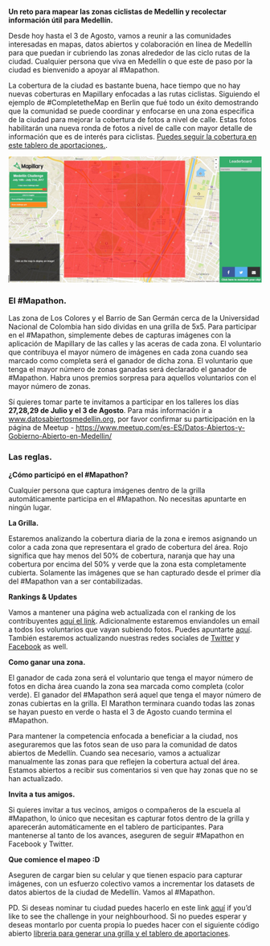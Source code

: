 **Un reto para mapear las zonas ciclistas de Medellín y recolectar información útil para Medellín.**

Desde hoy hasta el 3 de Agosto, vamos a reunir a las comunidades interesadas en mapas, datos abiertos y colaboración en línea de Medellín para que puedan ir cubriendo las zonas alrededor de las ciclo rutas de la ciudad. Cualquier persona que viva en Medellín o que este de paso por la ciudad es bienvenido a apoyar al #Mapathon. 

La cobertura de la ciudad es bastante buena, hace tiempo que no hay nuevas coberturas en Mapillary enfocadas a las rutas ciclistas. Siguiendo el ejemplo de #CompletetheMap en Berlin que fué todo un éxito demostrando que la comunidad se puede coordinar y enfocarse en una zona especifica de la ciudad para mejorar la cobertura de fotos a nivel de calle. Estas fotos habilitarán una nueva ronda de fotos a nivel de calle con mayor detalle de información que es de interés para ciclistas. [Puedes seguir la cobertura en este tablero de aportaciones.](https://mapillary-hacks.github.io/leaderboard/medellin/).

<a href="https://mapillary-hacks.github.io/leaderboard/medellin/" rel="external"><img src="Day_1_Coverage.JPG" alt="Tablero de aportaciones al #Mapathon Medellín"/></a>

### El #Mapathon.
Las zona de Los Colores y el Barrio de San Germán cerca de la Universidad Nacional de Colombia han sido dividas en una grilla de 5x5. Para participar en el #Mapathon, simplemente debes de capturas imágenes con la aplicación de Mapillary de las calles y las aceras de cada zona. El voluntario que contribuya el mayor número de imágenes en cada zona cuando sea marcado como completa será el ganador de dicha zona. El voluntario que tenga el mayor número de zonas ganadas será declarado el ganador de #Mapathon. Habra unos premios sorpresa para aquellos voluntarios con el mayor número de zonas.

Sí quieres tomar parte te invitamos a participar en los talleres los días **27,28,29 de Julio y el 3 de Agosto**. Para más información ir a www.datosabiertosmedellin.org, por favor confirmar su participación en la página de Meetup - https://www.meetup.com/es-ES/Datos-Abiertos-y-Gobierno-Abierto-en-Medellin/

### Las reglas.

**¿Cómo participó en el #Mapathon?**

Cualquier persona que captura imágenes dentro de la grilla automáticamente participa en el #Mapathon. No necesitas apuntarte en ningún lugar.

**La Grilla.**

Estaremos analizando la cobertura diaria de la zona e iremos asignando un color a cada zona que representara el grado de cobertura del área. Rojo significa que hay menos del 50% de cobertura, naranja que hay una cobertura por encima del 50% y verde que la zona esta completamente cubierta. Solamente las imágenes que se han capturado desde el primer día del #Mapathon van a ser contabilizadas.

**Rankings & Updates**

Vamos a mantener una página web actualizada con el ranking de los contribuyentes [aquí el link](https://mapillary-hacks.github.io/leaderboard/medellin/). Adicionalmente estaremos enviandoles un email a todos los voluntarios que vayan subiendo fotos. Puedes apuntarte [aquí](http://eepurl.com/cTGRQT). También estaremos actualizando nuestras redes sociales de [Twitter](https://twitter.com/mapillary) y [Facebook](https://www.facebook.com/mapillary) as well.

**Como ganar una zona.**

El ganador de cada zona será el voluntario que tenga el mayor número de fotos en dicha área cuando la zona sea marcada como completa (color verde). El ganador del #Mapathon será aquel que tenga el mayor número de zonas cubiertas en la grilla. El Marathon terminara cuando todas las zonas se hayan puesto en verde o hasta el 3 de Agosto cuando termina el #Mapathon.

Para mantener la competencia enfocada a beneficiar a la ciudad, nos aseguraremos que las fotos sean de uso para la comunidad de datos abiertos de Medellín. Cuando sea necesario, vamos a actualizar manualmente las zonas para que reflejen la cobertura actual del área. Estamos abiertos a recibir sus comentarios si ven que hay zonas que no se han actualizado.

**Invita a tus amigos.**

Si quieres invitar a tus vecinos, amigos o compañeros de la escuela al #Mapathon, lo único que necesitan es capturar fotos dentro de la grilla y aparecerán automáticamente en el tablero de participantes. Para mantenerse al tanto de los avances, aseguren de seguir #Mapathon en Facebook y Twitter.

**Que comience el mapeo :D**

Aseguren de cargar bien su celular y que tienen espacio para capturar imágenes, con un esfuerzo colectivo vamos a incrementar los datasets de datos abiertos de la ciudad de Medellín. Vamos al #Mapathon.

PD. Si deseas nominar tu ciudad puedes hacerlo en este link [aquí](https://drive.google.com/open?id=14X76aTo3BNVw-x_QOKx4C80pvKdny-uYdO07vggaHcQ) if you’d like to see the challenge in your neighbourhood. Si no puedes esperar y deseas montarlo por cuenta propia lo puedes hacer con el siguiente código abierto [libreria para generar una grilla y el tablero de aportaciones](https://github.com/mapillary-hacks/mapillary-hacks.github.io/tree/master/leaderboard/).
